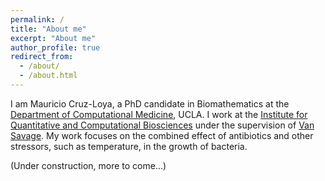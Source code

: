 ```yaml
---
permalink: /
title: "About me"
excerpt: "About me"
author_profile: true
redirect_from: 
  - /about/
  - /about.html
---
```


I am Mauricio Cruz-Loya, a PhD candidate in Biomathematics at the [Department of Computational Medicine](https://compmed.ucla.edu/), UCLA. I work at the [Institute for Quantitative and Computational Biosciences](https://qcb.ucla.edu/) under the supervision of [Van Savage](https://vsavage.faculty.biomath.ucla.edu/). My work focuses on the combined effect of antibiotics and other stressors, such as temperature, in the growth of bacteria.

(Under construction, more to come...)
